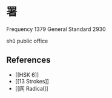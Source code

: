 # 署
Frequency 1379
General Standard 2930

shǔ
public office

## References
- [[HSK 6]]
- [[13 Strokes]]
- [[网 Radical]]